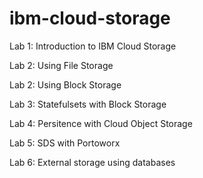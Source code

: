 # ibm-cloud-storage


Lab 1: Introduction to IBM Cloud Storage

Lab 2: Using File Storage

Lab 2: Using Block Storage

Lab 3: Statefulsets with Block Storage

Lab 4: Persitence with Cloud Object Storage

Lab 5: SDS with Portoworx

Lab 6: External storage using databases